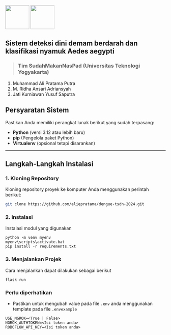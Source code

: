 <img src="https://dataacademy.co.id/wp-content/uploads/2024/10/Asset-1.png" width="75"/>
<img src="https://sayyidahnuraruni.files.wordpress.com/2015/04/logo-uty-png.png" width="75"/>

## **Sistem deteksi dini demam berdarah dan klasifikasi nyamuk Aedes aegypti**

> ### **Tim SudahMakanNasPad** (Universitas Teknologi Yogyakarta)
1. Muhammad Ali Pratama Putra
2. M. Ridha Ansari Adriansyah
3. Jati Kurniawan Yusuf Saputra

## Persyaratan Sistem

Pastikan Anda memiliki perangkat lunak berikut yang sudah terpasang:
- **Python** (versi 3.12 atau lebih baru)
- **pip** (Pengelola paket Python)
- **Virtualenv** (opsional tetapi disarankan)

---

## Langkah-Langkah Instalasi

### 1. Kloning Repository
Kloning repository proyek ke komputer Anda menggunakan perintah berikut:
```bash
git clone https://github.com/aliepratama/dengue-tsdn-2024.git
```

### 2. Instalasi
Instalasi modul yang digunakan
```shell
python -m venv myenv
myenv\scripts\activate.bat
pip install -r requirements.txt
```

### 3. Menjalankan Projek
Cara menjalankan dapat dilakukan sebagai berikut
```shell
flask run
```

### Perlu diperhatikan

- Pastikan untuk mengubah value pada file `.env` anda menggunakan template pada file `.envexample`
```
USE_NGROK=<True | False>
NGROK_AUTHTOKEN=<Isi token anda>
ROBOFLOW_API_KEY=<Isi token anda>
```
